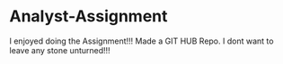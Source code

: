 # Analyst-Assignment
I enjoyed doing the Assignment!!!
Made a GIT HUB Repo.
I dont want to leave any stone unturned!!!
